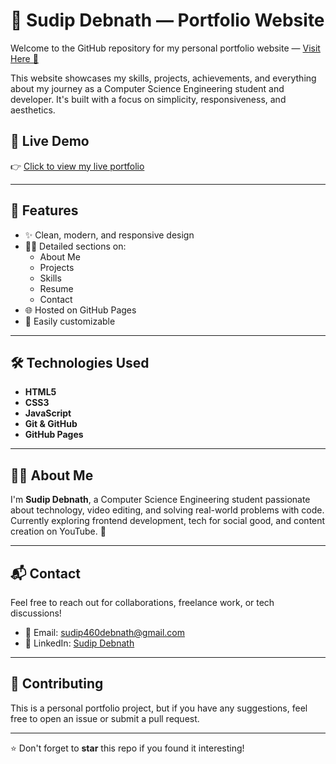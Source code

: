 # 💼 Sudip Debnath — Portfolio Website

Welcome to the GitHub repository for my personal portfolio website — [Visit Here 🚀](https://sudip460.github.io/My-Portfolio/)

This website showcases my skills, projects, achievements, and everything about my journey as a Computer Science Engineering student and developer. It's built with a focus on simplicity, responsiveness, and aesthetics.

## 🔗 Live Demo

👉 [Click to view my live portfolio](https://sudip460.github.io/My-Portfolio/)

---

## 📁 Features

- ✨ Clean, modern, and responsive design
- 🧑‍💻 Detailed sections on:
  - About Me
  - Projects
  - Skills
  - Resume
  - Contact
- 🌐 Hosted on GitHub Pages
- 🔧 Easily customizable

---

## 🛠️ Technologies Used

- **HTML5**
- **CSS3**
- **JavaScript**
- **Git & GitHub**
- **GitHub Pages**

---

## 🧑‍🎓 About Me

I'm **Sudip Debnath**, a Computer Science Engineering student passionate about technology, video editing, and solving real-world problems with code.  
Currently exploring frontend development, tech for social good, and content creation on YouTube. 🎥

---

## 📬 Contact

Feel free to reach out for collaborations, freelance work, or tech discussions!

- 📧 Email: sudip460debnath@gmail.com
- 🔗 LinkedIn: [Sudip Debnath](https://www.linkedin.com/in/sudip-debnath/)

---

## 📌 Contributing

This is a personal portfolio project, but if you have any suggestions, feel free to open an issue or submit a pull request.

---

⭐ Don't forget to **star** this repo if you found it interesting!

